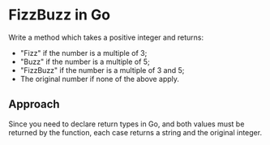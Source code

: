 # FizzBuzz in Go

Write a method which takes a positive integer and returns:
* "Fizz" if the number is a multiple of 3;
* "Buzz" if the number is a multiple of 5;
* "FizzBuzz" if the number is a multiple of 3 and 5;
* The original number if none of the above apply.

## Approach

Since you need to declare return types in Go, and both values must be returned by the function, each case returns a string and the original integer.
